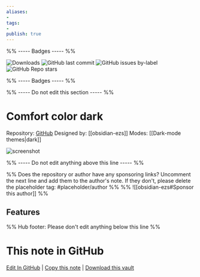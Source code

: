 ```yaml
---
aliases:
- 
tags: 
- 
publish: true
---
```


%% ----- Badges ----- %%

![Downloads](https://img.shields.io/badge/downloads-3248-573E7A?style=for-the-badge&logo=)
![GitHub last commit](https://img.shields.io/github/last-commit/obsidian-ezs/obsidian-comfort-color-dark?color=573E7A&label=last%20update&logo=github&style=for-the-badge)
![GitHub issues by-label](https://img.shields.io/github/issues/obsidian-ezs/obsidian-comfort-color-dark/help%20wanted?color=573E7A&logo=github&style=for-the-badge) 
![GitHub Repo stars](https://img.shields.io/github/stars/obsidian-ezs/obsidian-comfort-color-dark?color=573E7A&logo=github&style=for-the-badge)

%% ----- Badges ----- %%

%% ----- Do not edit this section ----- %%

# Comfort color dark

Repository: [GitHub](https://github.com/obsidian-ezs/obsidian-comfort-color-dark)
Designed by: [[obsidian-ezs]]
Modes: [[Dark-mode themes|dark]]



![screenshot](https://github.com/obsidian-ezs/obsidian-comfort-color-dark/raw/master/screencap.png)

%% ----- Do not edit anything above this line ----- %% 

%% Does the repository or author have any sponsoring links? Uncomment the next line and add them to the author's note. If they don't, please delete the placeholder tag: #placeholder/author %%
%% ![[obsidian-ezs#Sponsor this author]] %%


## Features



%% Hub footer: Please don't edit anything below this line %%

# This note in GitHub

<span class="git-footer">[Edit In GitHub](https://github.dev/obsidian-community/obsidian-hub/blob/main/02%20-%20Community%20Expansions/02.05%20All%20Community%20Expansions/Themes/Comfort%20color%20dark.md "git-hub-edit-note") | [Copy this note](https://raw.githubusercontent.com/obsidian-community/obsidian-hub/main/02%20-%20Community%20Expansions/02.05%20All%20Community%20Expansions/Themes/Comfort%20color%20dark.md "git-hub-copy-note") | [Download this vault](https://github.com/obsidian-community/obsidian-hub/archive/refs/heads/main.zip "git-hub-download-vault") </span>
